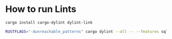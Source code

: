 # How to run Lints

```sh
cargo install cargo-dylint dylint-link

RUSTFLAGS="-Aunreachable_patterns" cargo dylint --all -- --features sqlite
```